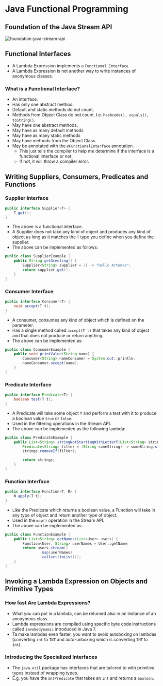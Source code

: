 # Java Functional Programming

## Foundation of the Java Stream API

![foundation-java-stream-api](https://user-images.githubusercontent.com/29547780/104248248-0e18cf80-5461-11eb-8cd1-0195f33b21d1.png)


## Functional Interfaces

* A Lambda Expression implements a `Functional Interface`.
* A Lambda Expression is not another way to write instances of anonymous classes.

### What is a Functional Interface?

* An interface.
* Has only one abstract method.
* Default and static methods do not count.
* Methods from Object Class do not count. I.e. `hashcode(), equals(), toString()`.
* May have one abstract methods.
* May have as many default methods
* May have as many static methods 
* May have methods from the Object Class.
* May be annotated with the `@FunctionalInterface` annotation.
    * This just tells the compiler to help me determine if the interface is a functional interface or not.
    * If not, it will throw a compiler error.
    
## Writing Suppliers, Consumers, Predicates and Functions

### Supplier Interface
```java
public interface Supplier<T> {
    T get();
}
```

* The above is a functional interface.
* A Supplier does not take any kind of object and produces any kind of object as long as it matches the `T` type you define when you define the supplier.
* The above can be implemented as follows:

```java
public class SupplierExample {
    public String getGreeting() {
        Supplier<String> supplier = () -> "Hello Artemas";
        return supplier.get();
    }
}
```

### Consumer Interface

```java
public interface Consumer<T> {
    void accept(T t);
}
```

* A consumer, consumes any kind of object which is defined on the parameter.
* Has a single method called `accept(T t)` that takes any kind of object and that does not produce or return anything.
* The above can be implemented as:

```java
public class ConsumerExample {
    public void printValue(String name) {
        Consumer<String> nameConsumer = System.out::println;
        nameConsumer.accept(name);
    }
}
```

### Predicate Interface

```java
public interface Predicate<T> {
    boolean test(T t);
}
```

* A Predicate will take some object `T` and perform a test with it to produce a boolean value `true` or `false`.
* Used in the filtering operations in the Stream API.
* The above can be implemented as the following lambda:

```java
public class PredicateExample {
    public List<String> stringNotStartingWithLetterT(List<String> strings) {
        Predicate<String> filter = (String someString) -> someString.startsWith("t");
        strings.removeIf(filter);

        return strings;
    }
}
```

### Function Interface
```java
public interface Function<T, R> {
    R apply(T t);
}
```

* Like the Predicate which returns a boolean value, a Function will take in any type of object and return another type of object.
* Used in the `map()` operation in the Stream API.
* The above can be implemented as: 

```java
public class FunctionExample {
    public List<String> getNames(List<User> users) {
        Function<User, String> userNames = User::getName;
        return users.stream()
                .map(userNames)
                .collect(toList());
    }
}
```

## Invoking a Lambda Expression on Objects and Primitive Types

### How fast Are Lambda Expressions?

* What you can put in a lambda, can be returned also in an instance of an anonymous class.
* Lambda expressions are compiled using specific byte code instructions called `invokedynamic` introduced in Java 7.
* Ta make lambdas even faster, you want to avoid autoboxing on lambdas (converting `int` to `INT` and auto-unboxing which is converting `INT` to `int`).

### Introducing the Specialized Interfaces

* The `java.util` package has interfaces that are tailored to with primitive types instead of wrapping types.
* E.g. you have the `IntPredicate` that takes an `int` and returns a `boolean`.
